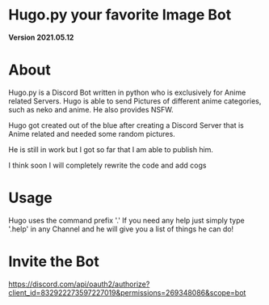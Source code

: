 # Hugo.py your favorite Image Bot

**Version 2021.05.12**

# About

Hugo.py is a Discord Bot written in python who is exclusively for Anime related Servers.
Hugo is able to send Pictures of different anime categories, such as neko and anime.
He also provides NSFW.

Hugo got created out of the blue after creating a Discord Server that is Anime related and needed some random pictures.

He is still in work but I got so far that I am able to publish him.

I think soon I will completely rewrite the code and add cogs
# Usage

Hugo uses the command prefix '.'
If you need any help just simply type '.help' in any Channel and he will give you a list of things he can do!

# Invite the Bot

https://discord.com/api/oauth2/authorize?client_id=832922273597227019&permissions=269348086&scope=bot
